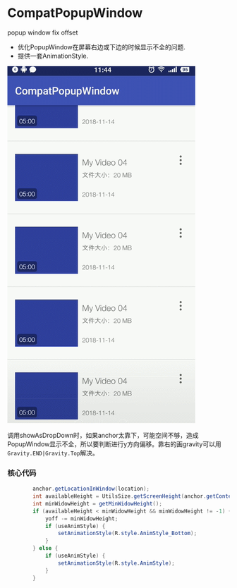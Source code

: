 # CompatPopupWindow
popup window fix offset

- 优化PopupWindow在屏幕右边或下边的时候显示不全的问题.
- 提供一套AnimationStyle.

![效果图](https://github.com/XuNeverMore/CompatPopupWindow/blob/master/img/popup.gif)

  调用showAsDropDown时，如果anchor太靠下，可能空间不够，造成PopupWindow显示不全，所以要判断进行y方向偏移。靠右的画gravity可以用`Gravity.END|Gravity.Top`解决。
  
### 核心代码
```Java
        anchor.getLocationInWindow(location);
        int availableHeight = UtilsSize.getScreenHeight(anchor.getContext()) - location[1] - anchor.getHeight();
        int minWidowHeight = getMinWidowHeight();
        if (availableHeight < minWidowHeight && minWidowHeight != -1) {
            yoff -= minWidowHeight;
            if (useAnimStyle) {
                setAnimationStyle(R.style.AnimStyle_Bottom);
            }
        } else {
            if (useAnimStyle) {
                setAnimationStyle(R.style.AnimStyle);
            }
        }
```
